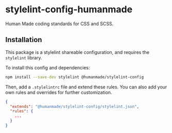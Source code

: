 # stylelint-config-humanmade

Human Made coding standards for CSS and SCSS.

## Installation

This package is a stylelint shareable configuration, and requires the `stylelint` library.

To install this config and dependencies:

```bash
npm install --save-dev stylelint @humanmade/stylelint-config
```

Then, add a `.stylelintrc` file and extend these rules. You can also add your own rules and overrides for further customization.

```json
{
  "extends": "@humanmade/stylelint-config/stylelint.json",
  "rules": {
    ...
  }
}
```
